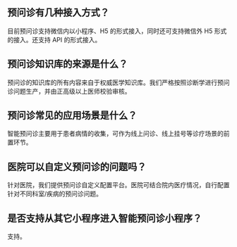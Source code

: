## 预问诊有几种接入方式？[](id:Q1)
目前预问诊支持微信内以小程序、H5 的形式接入，同时还可支持微信外 H5 形式的接入。还支持 API 的形式接入。

## 预问诊知识库的来源是什么？[](id:Q2)
预问诊的知识库的所有内容来自于权威医学知识库。我们严格按照诊断学进行预问诊问题生产，并由正高级以上医师校验审核。

## 预问诊常见的应用场景是什么？[](id:Q3)
智能预问诊主要用于患者病情的收集，可作为线上问诊、线上挂号等诊疗场景的前置环节。

## 医院可以自定义预问诊的问题吗？[](id:Q4)
针对医院，我们提供预问诊自定义配置平台。医院可结合院内医疗情况，自行配置针对不同科室/疾病的预问诊问题。

## 是否支持从其它小程序进入智能预问诊小程序？[](id:Q5)
支持。

